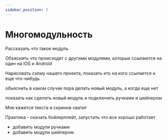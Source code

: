 ```yaml
---
sidebar_position: 2
---
```


# Многомодульность

Рассказать что такое модуль

Объяснить что происходит с другими модулями, которые ссылаются на один на iOS и Android

Нарисовать схему нашего проекта, показать кто на кого ссылается и еще что-нибудь 

объяснить в каком случае пора делать новый модуль, а когда еще нет

показать как сделать новый модуль и подключить ручками и шейпером

Мне кажется текста и скринов хватит

Практика - скачать бойлерплейт, запустить что все хорошо работает
- добавить модули ручками
- добавить модули шейпером 
